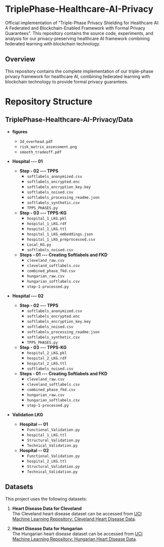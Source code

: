 # TriplePhase-Healthcare-AI-Privacy
Official implementation of "Triple-Phase Privacy Shielding for Healthcare AI: A Federated and Blockchain-Enabled Framework with Formal Privacy Guarantees". This repository contains the source code, experiments, and analysis for our privacy-preserving healthcare AI framework combining federated learning with blockchain technology.
## Overview
This repository contains the complete implementation of our triple-phase privacy framework for healthcare AI, combining federated learning with blockchain technology to provide formal privacy guarantees.
# Repository Structure

## TriplePhase-Healthcare-AI-Privacy/Data

- **figures**
  - `3d_overhead.pdf`
  - `risk_matrix_assessment.png`
  - `smooth_tradeoff.pdf`

- **Hospital --- 01**
  - **Step - 02 --- TPPS**
    - `softlabels_anonymized.csv`
    - `softlabels_encrypted.enc`
    - `softlabels_encryption_key.key`
    - `softlabels_noised.csv`
    - `softlabels_processing_readme.json`
    - `softlabels_synthetic.csv`
    - `TPPS_PHASES.py`
  - **Step - 03 --- TPPS-KG**
    - `hospital_1_LKG.pkl`
    - `hospital_1_LKG.rdf`
    - `hospital_1_LKG.ttl`
    - `hospital_1_LKG_embeddings.json`
    - `hospital_1_LKG_preprocessed.csv`
    - `Local_KG.py`
    - `softlabels_noised.csv`
  - **Steps - 01 --- Creating Softlabels and FKD**
    - `cleveland_raw.csv`
    - `cleveland_softlabels.csv`
    - `combined_phase_fkd.csv`
    - `hungarian_raw.csv`
    - `hungarian_softlabels.csv`
    - `step-1-processed.py`

- **Hospital --- 02**
  - **Step - 02 --- TPPS**
    - `softlabels_anonymized.csv`
    - `softlabels_encrypted.enc`
    - `softlabels_encryption_key.key`
    - `softlabels_noised.csv`
    - `softlabels_processing_readme.json`
    - `softlabels_synthetic.csv`
    - `TPPS_PHASES.py`
  - **Step - 03 --- TPPS-KG**
    - `hospital_2_LKG.pkl`
    - `hospital_2_LKG.rdf`
    - `hospital_2_LKG.ttl`
    - `softlabels_noised.csv`
  - **Steps - 01 --- Creating Softlabels and FKD**
    - `cleveland_raw.csv`
    - `cleveland_softlabels.csv`
    - `combined_phase_fkd.csv`
    - `hungarian_raw.csv`
    - `hungarian_softlabels.csv`
    - `step-1-processed.py`

- **Validation LKG**
  - **Hospital -- 01**
    - `Functional_Validation.py`
    - `hospital_1_LKG.ttl`
    - `Structural_Validation.py`
    - `Technical_Validation.py`
  - **Hospital -- 02**
    - `Functional_Validation.py`
    - `hospital_2_LKG.ttl`
    - `Structural_Validation.py`
    - `Technical_Validation.py`

## Datasets

This project uses the following datasets:

1. **Heart Disease Data for Cleveland**  
   The Cleveland heart disease dataset can be accessed from [UCI Machine Learning Repository: Cleveland Heart Disease Data](https://archive.ics.uci.edu/ml/machine-learning-databases/heart-disease/).

2. **Heart Disease Data for Hungarian**  
   The Hungarian heart disease dataset can be accessed from [UCI Machine Learning Repository: Hungarian Heart Disease Data](https://archive.ics.uci.edu/ml/machine-learning-databases/heart-disease/reprocessed.hungarian.data).
